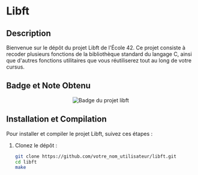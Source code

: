 # Libft

## Description

Bienvenue sur le dépôt du projet Libft de l'École 42. Ce projet consiste à recoder plusieurs fonctions de la bibliothèque standard du langage C, ainsi que d'autres fonctions utilitaires 
que vous réutiliserez tout au long de votre cursus.

## Badge et Note Obtenu

<div align="center">
  <img src="https://github.com/ayogun/42-project-badges/blob/main/badges/libftm.png?raw=true" alt="Badge du projet libft">
</div>

## Installation et Compilation

Pour installer et compiler le projet Libft, suivez ces étapes :

1. Clonez le dépôt :

   ```bash
   git clone https://github.com/votre_nom_utilisateur/libft.git
   cd libft
   make
